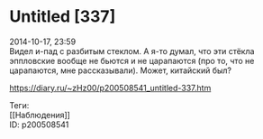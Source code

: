 Untitled [337]
===============

   
 2014-10-17, 23:59   
  Видел и-пад с разбитым стеклом. А я-то думал, что эти стёкла эппловские вообще не бьются и не царапаются (про то, что не царапаются, мне рассказывали). Может, китайский был?   
    
 <https://diary.ru/~zHz00/p200508541_untitled-337.htm>   
   
 Теги:   
 [[Наблюдения]]   
 ID: p200508541